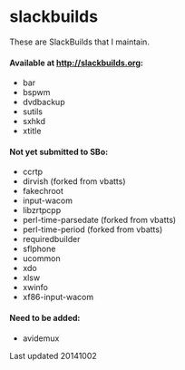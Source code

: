 slackbuilds
===========

These are SlackBuilds that I maintain.

#### Available at http://slackbuilds.org:

* bar
* bspwm
* dvdbackup
* sutils
* sxhkd
* xtitle

#### Not yet submitted to SBo:

* ccrtp
* dirvish (forked from vbatts)
* fakechroot
* input-wacom
* libzrtpcpp
* perl-time-parsedate (forked from vbatts)
* perl-time-period (forked from vbatts)
* requiredbuilder
* sflphone
* ucommon
* xdo
* xlsw
* xwinfo
* xf86-input-wacom

#### Need to be added:

* avidemux


Last updated 20141002
